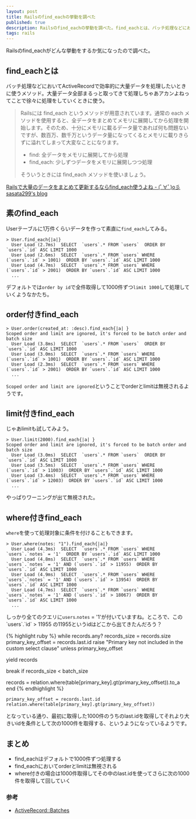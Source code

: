 ```yaml
---
layout: post
title: Railsのfind_eachの挙動を調べた
published: true
description: Railsのfind_eachの挙動を調べた。find_eachとは、バッチ処理などにおいてActiveRecordで効率的に大量データを処理したいときに使うメソッド。大量データ全部まるっと取ってきて処理しちゃあアカンよねってことで徐々に処理をしていくときに使う。
tags: rails
---
```


Railsのfind_eachがどんな挙動をするか気になったので調べた。

## find_eachとは

バッチ処理などにおいてActiveRecordで効率的に大量データを処理したいときに使うメソッド。大量データ全部まるっと取ってきて処理しちゃあアカンよねってことで徐々に処理をしていくときに使う。

> Railsには find_each というメソッドが用意されています。通常の each メソッドを使用すると、全データをまとめてメモリに展開してから処理を開始します。そのため、十分にメモリに載るデータ量であれば何も問題ないですが、数百万、数千万というデータ量になってくるとメモリに載りきらずに溢れてしまって大変なことになります。
>
> * find: 全データをメモリに展開してから処理
> * find_each: 少しずつデータをメモリに展開しつつ処理
>
> そういうときには find_each メソッドを使いましょう。

[Railsで大量のデータをまとめて更新するならfind_each使うよね - (ﾟ∀ﾟ)o彡 sasata299's blog](http://blog.livedoor.jp/sasata299/archives/51882704.html)

## 素のfind_each

Userテーブルに1万件くらいデータを作って素直に`find_each`してみる。

    > User.find_each{|a|}
      User Load (2.7ms)  SELECT  `users`.* FROM `users`  ORDER BY `users`.`id` ASC LIMIT 1000
      User Load (2.6ms)  SELECT  `users`.* FROM `users` WHERE (`users`.`id` > 1001)  ORDER BY `users`.`id` ASC LIMIT 1000
      User Load (4.7ms)  SELECT  `users`.* FROM `users` WHERE (`users`.`id` > 2001)  ORDER BY `users`.`id` ASC LIMIT 1000
      ...

デフォルトでは`order by id`で全件取得して1000件ずつ`limit 1000`して処理していくようなかたち。

## order付きfind_each

    > User.order(created_at: :desc).find_each{|a| }
    Scoped order and limit are ignored, it's forced to be batch order and batch size
      User Load (3.8ms)  SELECT  `users`.* FROM `users`  ORDER BY `users`.`id` ASC LIMIT 1000
      User Load (3.0ms)  SELECT  `users`.* FROM `users` WHERE (`users`.`id` > 1001)  ORDER BY `users`.`id` ASC LIMIT 1000
      User Load (2.3ms)  SELECT  `users`.* FROM `users` WHERE (`users`.`id` > 2001)  ORDER BY `users`.`id` ASC LIMIT 1000
      ...

`Scoped order and limit are ignored`ということでorderとlimitは無視されるようです。

## limit付きfind_each

じゃあlimitも試してみよう。

    > User.limit(2000).find_each{|a| }
    Scoped order and limit are ignored, it's forced to be batch order and batch size
      User Load (3.0ms)  SELECT  `users`.* FROM `users`  ORDER BY `users`.`id` ASC LIMIT 1000
      User Load (3.5ms)  SELECT  `users`.* FROM `users` WHERE (`users`.`id` > 11003)  ORDER BY `users`.`id` ASC LIMIT 1000
      User Load (3.4ms)  SELECT  `users`.* FROM `users` WHERE (`users`.`id` > 12003)  ORDER BY `users`.`id` ASC LIMIT 1000
      ...

やっぱりワーニングが出て無視された。

## where付きfind_each

`where`を使って処理対象に条件を付けることもできます。

    > User.where(notes: "1").find_each{|a|}
      User Load (4.3ms)  SELECT  `users`.* FROM `users` WHERE `users`.`notes` = '1'  ORDER BY `users`.`id` ASC LIMIT 1000
      User Load (4.8ms)  SELECT  `users`.* FROM `users` WHERE `users`.`notes` = '1' AND (`users`.`id` > 11955)  ORDER BY `users`.`id` ASC LIMIT 1000
      User Load (4.9ms)  SELECT  `users`.* FROM `users` WHERE `users`.`notes` = '1' AND (`users`.`id` > 13954)  ORDER BY `users`.`id` ASC LIMIT 1000
      User Load (4.7ms)  SELECT  `users`.* FROM `users` WHERE `users`.`notes` = '1' AND (`users`.`id` > 18067)  ORDER BY `users`.`id` ASC LIMIT 1000
      ...

しっかり全てのクエリに`users`.`notes` = '1'が付いていますね。ところで、この\`users\`.\`id\` > 11955 の11955というidはどこから出てきたんだろう？

{% highlight ruby %}
while records.any?
  records_size = records.size
  primary_key_offset = records.last.id
  raise "Primary key not included in the custom select clause" unless primary_key_offset

  yield records

  break if records_size < batch_size

  records = relation.where(table[primary_key].gt(primary_key_offset)).to_a
end
{% endhighlight %}

    primary_key_offset = records.last.id
    relation.where(table[primary_key].gt(primary_key_offset))

となっている通り、最初に取得した1000件のうちのlast.idを取得してそれより大きいidを条件として次の1000件を取得する、というようになっているようです。

## まとめ
* find_eachはデフォルトで1000件ずつ処理する
* find_eachにおいてorderとlimitは無視される
* where付きの場合は1000件取得してその中のlast.idを使ってさらに次の1000件を取得して回していく

### 参考
* [ActiveRecord::Batches](http://api.rubyonrails.org/classes/ActiveRecord/Batches.html)

